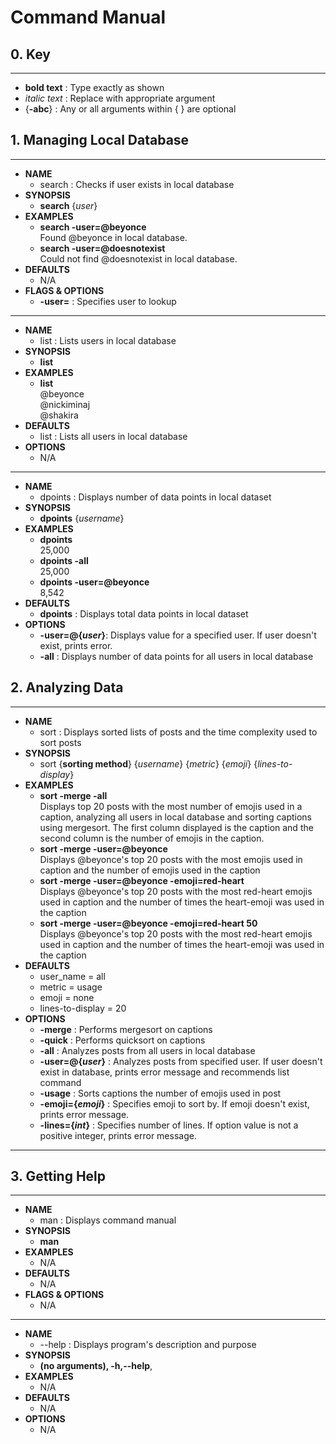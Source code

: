 # Command Manual

## 0. Key

---
*  **bold text** : Type exactly as shown
*  _italic text_ : Replace with appropriate argument
*  {**-abc**} : Any or all arguments within { } are optional

## 1. Managing Local Database

---
*  **NAME**
    * search : Checks if user exists in local database
*  **SYNOPSIS**
    * **search** {_user_}
*  **EXAMPLES**
    * **search -user=@beyonce**
      <br> Found @beyonce in local database.
    * **search -user=@doesnotexist**
      <br> Could not find @doesnotexist in local database.
*  **DEFAULTS**
    * N/A
*  **FLAGS & OPTIONS**
    * **-user=** : Specifies user to lookup
---
*  **NAME**
    * list : Lists users in local database
*  **SYNOPSIS**
    * **list**
*  **EXAMPLES**
    * **list**
      <br> @beyonce
      <br> @nickiminaj
      <br> @shakira
*  **DEFAULTS**
    * list : Lists all users in local database
*  **OPTIONS**
    * N/A
---
*  **NAME**
    * dpoints : Displays number of data points in local dataset
*  **SYNOPSIS**
    * **dpoints** {_username_}
*  **EXAMPLES**
    * **dpoints**
      <br> 25,000
    * **dpoints -all**
      <br> 25,000
    * **dpoints -user=@beyonce**
     <br> 8,542
*  **DEFAULTS**
    * **dpoints** : Displays total data points in local dataset 
*  **OPTIONS**
    * **-user=@{_user_}**: Displays value for a specified user. If user doesn't exist, prints error.
    * **-all** : Displays number of data points for all users in local database

## 2. Analyzing Data

---
*  **NAME**
    * sort : Displays sorted lists of posts and the time complexity used to sort posts
*  **SYNOPSIS**
    * sort {**sorting method**} {_username_} {_metric_} {_emoji_} {_lines-to-display_} 
*  **EXAMPLES**
    * **sort -merge -all**
    <br> Displays top 20 posts with the most number of emojis used in a caption, analyzing all users in local database and sorting captions
    using mergesort. The first column displayed is the caption and the second column is the number of emojis in the caption. 
    * **sort -merge -user=@beyonce**
    <br> Displays @beyonce's top 20 posts with the most emojis used in caption and the number of emojis used in the caption
    * **sort -merge -user=@beyonce -emoji=red-heart**
    <br> Displays @beyonce's top 20 posts with the most red-heart emojis used in caption and the number of times the heart-emoji was used in the caption
    * **sort -merge -user=@beyonce -emoji=red-heart 50**
    <br> Displays @beyonce's top 20 posts with the most red-heart emojis used in caption and the number of times the heart-emoji was used in the caption
*  **DEFAULTS**
    * user_name = all
    * metric = usage
    * emoji = none
    * lines-to-display = 20
*  **OPTIONS**
    * **-merge** : Performs mergesort on captions
    * **-quick** : Performs quicksort on captions
    * **-all** : Analyzes posts from all users in local database
    * **-user=@{_user_}** : Analyzes posts from specified user. If user doesn't exist in database, prints error message and recommends list command
    * **-usage** : Sorts captions the number of emojis used in post
    * **-emoji={_emoji_}** : Specifies emoji to sort by. If emoji doesn't exist, prints error message.
    * **-lines={_int_}** : Specifies number of lines. If option value is not a positive integer, prints error message. 
---

## 3. Getting Help

---
*  **NAME**
    * man : Displays command manual
*  **SYNOPSIS**
    * **man**
*  **EXAMPLES**
    * N/A
*  **DEFAULTS**
    * N/A
*  **FLAGS & OPTIONS**
    * N/A

---
*  **NAME**
    * --help : Displays program's description and purpose
*  **SYNOPSIS**
    *  **(no arguments), -h,--help**,
*  **EXAMPLES**
    * N/A
*  **DEFAULTS**
    * N/A
*  **OPTIONS**
    * N/A